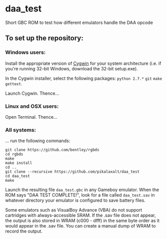 # daa_test
Short GBC ROM to test how different emulators handle the DAA opcode

## To set up the repository:
### Windows users:
Install the appropriate version of [Cygwin](http://www.cygwin.org) for your system architecture (i.e. if you're running 32-bit Windows, download the 32-bit setup.exe).

In the Cygwin installer, select the following packages: `python 2.7.*` `git` `make` `gettext`.

Launch Cygwin. Thence...

### Linux and OSX users:

Open Terminal. Thence...

### All systems:

... run the following commands:

    git clone https://github.com/bentley/rgbds
    cd rgbds
    make
    make install
    cd ..
    git clone --recursive https://github.com/pikalaxalt/daa_test
    cd daa_test
    make

Launch the resulting file `daa_test.gbc` in any Gameboy emulator.  When the ROM says "DAA TEST COMPLETE!", look for a file called `daa_test.sav` in whatever directory your emulator is configured to save battery files.

Some emulators such as VisualBoy Advance (VBA) do not support cartridges with always-accessible SRAM.  If the .sav file does not appear, the output is also stored in WRAM (c000 - dfff) in the same byte order as it would appear in the .sav file.  You can create a manual dump of WRAM to record the output.

